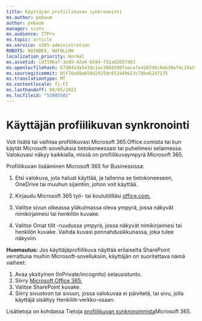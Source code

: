 ```yaml
---
title: Käyttäjän profiilikuvan synkronointi
ms.author: pebaum
author: pebaum
manager: scotv
ms.audience: ITPro
ms.topic: article
ms.service: o365-administration
ROBOTS: NOINDEX, NOFOLLOW
localization_priority: Normal
ms.assetid: cd7196af-3ed9-42e6-b594-f51ad265fd63
ms.openlocfilehash: 67d041da543dc1ac3668190faacefe4207d6c8eb30af4c19a5ff0833a3b46538
ms.sourcegitcommit: b5f7da89a650d2915dc652449623c78be6247175
ms.translationtype: MT
ms.contentlocale: fi-FI
ms.lasthandoff: 08/05/2021
ms.locfileid: "53985582"
---
```

# <a name="sync-a-users-profile-picture"></a>Käyttäjän profiilikuvan synkronointi

Voit lisätä tai vaihtaa profiilikuvasi Microsoft 365.Office.comista tai kun käytät Microsoft-sovelluksia tietokoneessasi tai puhelimesi selaimessa. Valokuvasi näkyy kaikkialla, missä on profiilikuvaympyrä Microsoft 365.

Profiilikuvan lisääminen Microsoft 365 for Businessissa:

1. Etsi valokuva, jota haluat käyttää, ja tallenna se tietokoneeseen, OneDrive tai muuhun sijaintiin, johon voit käyttää.

2. Kirjaudu Microsoft 365 työ- tai koulutililläsi [office.com.](https://www.office.com)

3. Valitse sivun oikeassa yläkulmassa oleva ympyrä, jossa näkyvät nimikirjaimesi tai henkilön kuvake.

4. Valitse Omat tilit -ruudussa ympyrä, jossa näkyvät nimikirjaimesi tai henkilön kuvake. Vaihda kuvasi ponnahdusikkunassa, joka tulee näkyviin.

**Huomautus:** Jos käyttäjäprofiilikuva näyttää erilaiselta SharePoint verrattuna muihin Microsoft-sovelluksiin, käyttäjän on suoritettava nämä vaiheet:

1. Avaa yksityinen (InPrivate/incognito) selausistunto.
1. Siirry [Microsoft Office 365.](https://www.office.com)
1. Valitse SharePoint kuvake.
1. Siirry sivustoon tai sivuun, jossa valokuvaa ei päivitetä, tai sivu, jolla käyttäjä sisältyy Henkilöt-verkko-osaan.

Lisätietoja on kohdassa Tietoja [profiilikuvan synkronoinnista](https://support.office.com/article/information-about-profile-picture-synchronization-in-office-365-20594d76-d054-4af4-a660-401133e3d48a)Microsoft 365.

